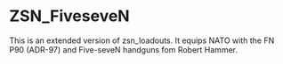 # ZSN_FiveseveN

This is an extended version of zsn_loadouts. It equips NATO with the FN P90 (ADR-97) and Five-seveN handguns fom Robert Hammer.
